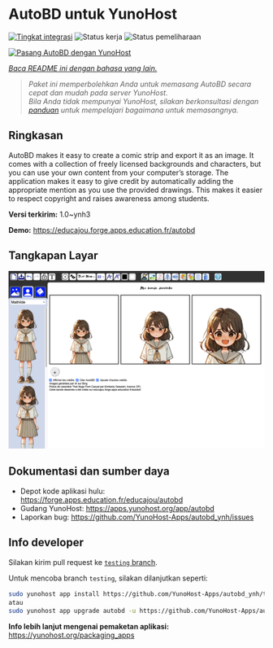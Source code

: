 <!--
N.B.: README ini dibuat secara otomatis oleh <https://github.com/YunoHost/apps/tree/master/tools/readme_generator>
Ini TIDAK boleh diedit dengan tangan.
-->

# AutoBD untuk YunoHost

[![Tingkat integrasi](https://apps.yunohost.org/badge/integration/autobd)](https://ci-apps.yunohost.org/ci/apps/autobd/)
![Status kerja](https://apps.yunohost.org/badge/state/autobd)
![Status pemeliharaan](https://apps.yunohost.org/badge/maintained/autobd)

[![Pasang AutoBD dengan YunoHost](https://install-app.yunohost.org/install-with-yunohost.svg)](https://install-app.yunohost.org/?app=autobd)

*[Baca README ini dengan bahasa yang lain.](./ALL_README.md)*

> *Paket ini memperbolehkan Anda untuk memasang AutoBD secara cepat dan mudah pada server YunoHost.*  
> *Bila Anda tidak mempunyai YunoHost, silakan berkonsultasi dengan [panduan](https://yunohost.org/install) untuk mempelajari bagaimana untuk memasangnya.*

## Ringkasan

AutoBD makes it easy to create a comic strip and export it as an image. It comes with a collection of freely licensed backgrounds and characters, but you can use your own content from your computer’s storage. The application makes it easy to give credit by automatically adding the appropriate mention as you use the provided drawings. This makes it easier to respect copyright and raises awareness among students.


**Versi terkirim:** 1.0~ynh3

**Demo:** <https://educajou.forge.apps.education.fr/autobd>

## Tangkapan Layar

![Tangkapan Layar pada AutoBD](./doc/screenshots/screenshot.png)

## Dokumentasi dan sumber daya

- Depot kode aplikasi hulu: <https://forge.apps.education.fr/educajou/autobd>
- Gudang YunoHost: <https://apps.yunohost.org/app/autobd>
- Laporkan bug: <https://github.com/YunoHost-Apps/autobd_ynh/issues>

## Info developer

Silakan kirim pull request ke [`testing` branch](https://github.com/YunoHost-Apps/autobd_ynh/tree/testing).

Untuk mencoba branch `testing`, silakan dilanjutkan seperti:

```bash
sudo yunohost app install https://github.com/YunoHost-Apps/autobd_ynh/tree/testing --debug
atau
sudo yunohost app upgrade autobd -u https://github.com/YunoHost-Apps/autobd_ynh/tree/testing --debug
```

**Info lebih lanjut mengenai pemaketan aplikasi:** <https://yunohost.org/packaging_apps>
